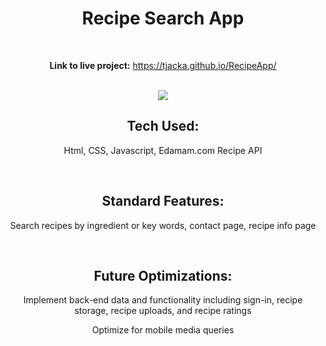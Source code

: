 <div align="center">

# Recipe Search App 

<br>

**Link to live project:** https://tjacka.github.io/RecipeApp/

<br>

<img src="https://i.ibb.co/d7KqJPZ/Recipe-App-UI.jpg">

<br>

## Tech Used: 
  
Html, CSS, Javascript, Edamam.com Recipe API 

<br> 

## Standard Features:

Search recipes by ingredient or key words, contact page, recipe info page

<br>
  
## Future Optimizations:
  
Implement back-end data and functionality including sign-in, recipe storage, recipe uploads, and recipe ratings
  
Optimize for mobile media queries
  
</div>
